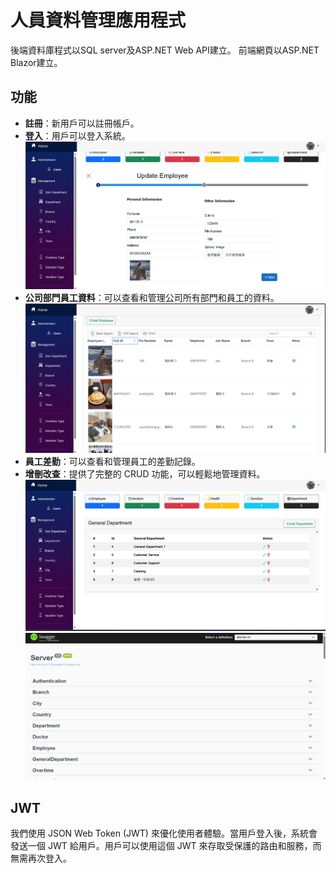 # 人員資料管理應用程式
後端資料庫程式以SQL server及ASP.NET Web API建立。
前端網頁以ASP.NET Blazor建立。
## 功能

- **註冊**：新用戶可以註冊帳戶。
- **登入**：用戶可以登入系統。
![CRUD](https://raw.githubusercontent.com/HYT90/DemoEmployeeManagementSystemSolution/master/Client/wwwroot/demo_employee_management/update_employee.png)
- **公司部門員工資料**：可以查看和管理公司所有部門和員工的資料。
![檢視資料](https://raw.githubusercontent.com/HYT90/DemoEmployeeManagementSystemSolution/master/Client/wwwroot/demo_employee_management/employee_%E9%A0%81%E9%9D%A2.png)
- **員工差勤**：可以查看和管理員工的差勤記錄。
- **增刪改查**：提供了完整的 CRUD 功能，可以輕鬆地管理資料。
![頁面](https://raw.githubusercontent.com/HYT90/DemoEmployeeManagementSystemSolution/master/Client/wwwroot/demo_employee_management/%E4%B8%BB%E9%A0%81%E9%9D%A2%E6%88%AA%E5%9C%96.png)
![API](https://raw.githubusercontent.com/HYT90/DemoEmployeeManagementSystemSolution/master/Client/wwwroot/demo_employee_management/swagger.png)

## JWT 

我們使用 JSON Web Token (JWT) 來優化使用者體驗。當用戶登入後，系統會發送一個 JWT 給用戶。用戶可以使用這個 JWT 來存取受保護的路由和服務，而無需再次登入。

